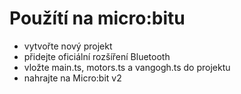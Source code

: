 # Použítí na micro:bitu

- vytvořte nový projekt
- přidejte oficiální rozšíření Bluetooth
- vložte main.ts, motors.ts a vangogh.ts do projektu
- nahrajte na Micro:bit v2